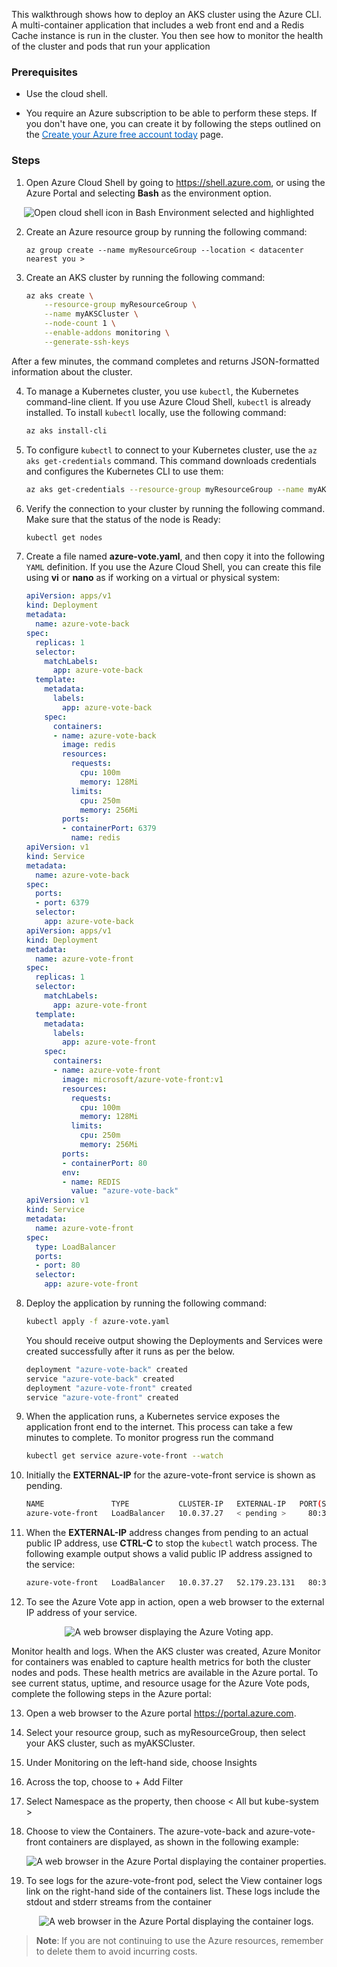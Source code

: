 
This walkthrough shows how to deploy an AKS cluster using the Azure CLI. A multi-container application that includes a web front end and a Redis Cache instance is run in the cluster. You then see how to monitor the health of the cluster and pods that run your application

### Prerequisites

- Use the cloud shell.

- You require an Azure subscription to be able to perform these steps. If you don't have one, you can create it by following the steps outlined on the <a href="https://azure.microsoft.com/en-us/free/?ref=microsoft.com&utm_source=microsoft.com&utm_medium=docs&utm_campaign=visualstudio" target="_blank"><span style="color: #0066cc;" color="#0066cc">Create your Azure free account today</span></a> page.

### Steps

1. Open Azure Cloud Shell by going to https://shell.azure.com, or using the Azure Portal and selecting **Bash** as the environment option.

  <p style="text-align:center;"><img src="../Linked_Image_Files/walkthrough-javaappinappservice1.png" alt="Open cloud shell icon in Bash Environment selected and highlighted"></p>


2. Create an Azure resource group by running the  following command:

    ```cli
    az group create --name myResourceGroup --location < datacenter nearest you >
    ```

3. Create an AKS cluster by running the following command:

    ```bash
    az aks create \
        --resource-group myResourceGroup \
        --name myAKSCluster \
        --node-count 1 \
        --enable-addons monitoring \
        --generate-ssh-keys
    ```

After a few minutes, the command completes and returns JSON-formatted information about the cluster.

4. To manage a Kubernetes cluster, you use `kubectl`, the Kubernetes command-line client. If you use Azure Cloud Shell, `kubectl` is already installed. To install `kubectl` locally, use the following command:


    ```bash
    az aks install-cli
    ```

5. To configure `kubectl` to connect to your Kubernetes cluster, use the `az aks get-credentials` command. This command downloads credentials and configures the Kubernetes CLI to use them:

    ```bash
    az aks get-credentials --resource-group myResourceGroup --name myAKSCluster
    ```

6. Verify the connection to your cluster by running the following command. Make sure that the status of the node is Ready:

    ```bash
    kubectl get nodes
    ```

7. Create a file named **azure-vote.yaml**, and then copy it into the following `YAML` definition. If you use the Azure Cloud Shell, you can create this file using **vi** or **nano** as if working on a virtual or physical system:

    ```YAML
    apiVersion: apps/v1
    kind: Deployment
    metadata:
      name: azure-vote-back
    spec:
      replicas: 1
      selector:
        matchLabels:
          app: azure-vote-back
      template:
        metadata:
          labels:
            app: azure-vote-back
        spec:
          containers:
          - name: azure-vote-back
            image: redis
            resources:
              requests:
                cpu: 100m
                memory: 128Mi
              limits:
                cpu: 250m
                memory: 256Mi
            ports:
            - containerPort: 6379
              name: redis
    apiVersion: v1
    kind: Service
    metadata:
      name: azure-vote-back
    spec:
      ports:
      - port: 6379
      selector:
        app: azure-vote-back
    apiVersion: apps/v1
    kind: Deployment
    metadata:
      name: azure-vote-front
    spec:
      replicas: 1
      selector:
        matchLabels:
          app: azure-vote-front
      template:
        metadata:
          labels:
            app: azure-vote-front
        spec:
          containers:
          - name: azure-vote-front
            image: microsoft/azure-vote-front:v1
            resources:
              requests:
                cpu: 100m
                memory: 128Mi
              limits:
                cpu: 250m
                memory: 256Mi
            ports:
            - containerPort: 80
            env:
            - name: REDIS
              value: "azure-vote-back"
    apiVersion: v1
    kind: Service
    metadata:
      name: azure-vote-front
    spec:
      type: LoadBalancer
      ports:
      - port: 80
      selector:
        app: azure-vote-front
    ```
    
    
 8. Deploy the application by running the following command:

    ```bash
    kubectl apply -f azure-vote.yaml
    ```
    
    You should receive output showing the Deployments and Services were created successfully after it runs as per the below.
    
    ```bash
    deployment "azure-vote-back" created
    service "azure-vote-back" created
    deployment "azure-vote-front" created
    service "azure-vote-front" created
    ```


9. When the application runs, a Kubernetes service exposes the application front end to the internet. This process can take a few minutes to complete. To monitor progress run the command


    ```bash
    kubectl get service azure-vote-front --watch
    ```

10. Initially the **EXTERNAL-IP** for the azure-vote-front service is shown as pending.

    ```bash
    NAME               TYPE           CLUSTER-IP   EXTERNAL-IP   PORT(S)        AGE
    azure-vote-front   LoadBalancer   10.0.37.27   < pending >     80:30572/TCP   6s
    ```

11. When the **EXTERNAL-IP** address changes from pending to an actual public IP address, use **CTRL-C** to stop the `kubectl` watch process. The following example output shows a valid public IP address assigned to the service:


    ```bash
    azure-vote-front   LoadBalancer   10.0.37.27   52.179.23.131   80:30572/TCP   2m
    ```
    
12. To see the Azure Vote app in action, open a web browser to the external IP address of your service.

<p style="text-align:center;"><img src="../Linked_Image_Files/walkthrough-deployconfiguraksapp.png" alt="A web browser displaying the Azure Voting app."></p>


Monitor health and logs. When the AKS cluster was created, Azure Monitor for containers was enabled to capture health metrics for both the cluster nodes and pods. These health metrics are available in the Azure portal. To see current status, uptime, and resource usage for the Azure Vote pods, complete the following steps in the Azure portal:

13. Open a web browser to the Azure portal https://portal.azure.com.

14. Select your resource group, such as myResourceGroup, then select your AKS cluster, such as myAKSCluster.

15. Under Monitoring on the left-hand side, choose Insights

16. Across the top, choose to + Add Filter

17. Select Namespace as the property, then choose < All but kube-system >

18. Choose to view the Containers. The azure-vote-back and azure-vote-front containers are displayed, as shown in the following example:

    <p style="text-align:center;"><img src="../Linked_Image_Files/walkthrough-deployconfiguraksapp2.png" alt="A web browser in the Azure Portal displaying the container properties."></p>


19. To see logs for the azure-vote-front pod, select the View container logs link on the right-hand side of the containers list. These logs include the stdout and stderr streams from the container

    <p style="text-align:center;"><img src="../Linked_Image_Files/walkthrough-deployconfiguraksapp3.png" alt="A web browser in the Azure Portal displaying the container logs."></p>

> **Note**: If you are not continuing to use the Azure resources, remember to delete them to avoid incurring costs.
